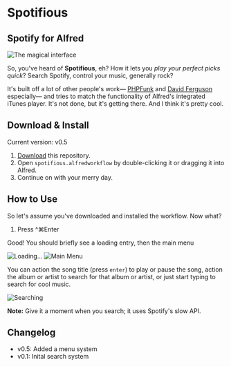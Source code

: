 # Spotifious #
## Spotify for Alfred ##

![The magical interface](http://f.cl.ly/items/0r1F1t1h1i2w1F2o100j/Screen%20Shot%202013-03-28%20at%201.06.32%20PM.png)

So, you've heard of **Spotifious**, eh? How it lets you *play your perfect picks quick*? Search Spotify, control your music, generally rock?

It's built off a lot of other people's work— [PHPFunk](https://github.com/phpfunk/alfred-spotify-controls) and [David Ferguson](http://jdfwarrior.tumblr.com/) especially— and tries to match the functionality of Alfred's integrated iTunes player. It's not done, but it's getting there. And I think it's pretty cool.

## Download & Install ##

Current version: v0.5

1. [Download](https://github.com/citelao/Spotify-for-Alfred/archive/master.zip) this repository.
2. Open `spotifious.alfredworkflow` by double-clicking it or dragging it into Alfred.
3. Continue on with your merry day.

## How to Use ##

So let's assume you've downloaded and installed the workflow. Now what?

1. Press ^⌘Enter

Good! You should briefly see a loading entry, then the main menu

![Loading...](http://f.cl.ly/items/000G2a0E3y0k3g2R311Y/Screen%20Shot%202013-03-28%20at%201.18.27%20PM.png)
![Main Menu](http://f.cl.ly/items/0y1l3O2E212O3E0N331Y/Screen%20Shot%202013-03-28%20at%201.20.12%20PM.png)

You can action the song title (press `enter`) to play or pause the song, action the album or artist to search for that album or artist, or just start typing to search for cool music.

![Searching](http://f.cl.ly/items/0e1R1M2U1T3N2w1d3n3F/Screen%20Shot%202013-03-28%20at%201.22.04%20PM.png)

**Note:** Give it a moment when you search; it uses Spotify's slow API.

## Changelog ##

- v0.5: Added a menu system
- v0.1: Inital search system